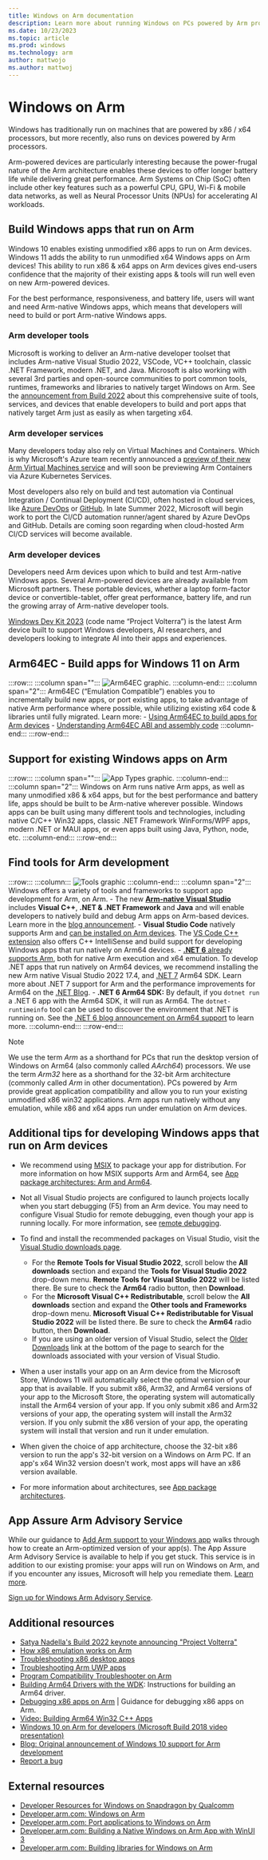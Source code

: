 ```yaml
---
title: Windows on Arm documentation
description: Learn more about running Windows on PCs powered by Arm processors. Find guidance on how to build Windows apps for Arm64 devices or iteratively update your existing Windows app to take advantage of Arm64 native capabilities.
ms.date: 10/23/2023
ms.topic: article
ms.prod: windows
ms.technology: arm
author: mattwojo
ms.author: mattwoj
---
```


# Windows on Arm

Windows has traditionally run on machines that are powered by x86 / x64 processors, but more recently, also runs on devices powered by Arm processors.

Arm-powered devices are particularly interesting because the power-frugal nature of the Arm architecture enables these devices to offer longer battery life while delivering great performance. Arm Systems on Chip (SoC) often include other key features such as a powerful CPU, GPU, Wi-Fi & mobile data networks, as well as Neural Processor Units (NPUs) for accelerating AI workloads.

## Build Windows apps that run on Arm

Windows 10 enables existing unmodified x86 apps to run on Arm devices. Windows 11 adds the ability to run unmodified x64 Windows apps on Arm devices! This ability to run x86 & x64 apps on Arm devices gives end-users confidence that the majority of their existing apps & tools will run well even on new Arm-powered devices.

For the best performance, responsiveness, and battery life, users will want and need Arm-native Windows apps, which means that developers will need to build or port Arm-native Windows apps.

### Arm developer tools

Microsoft is working to deliver an Arm-native developer toolset that includes Arm-native Visual Studio 2022, VSCode, VC++ toolchain, classic .NET Framework, modern .NET, and Java. Microsoft is also working with several 3rd parties and open-source communities to port common tools, runtimes, frameworks and libraries to natively target Windows on Arm. See the [announcement from Build 2022](https://blogs.windows.com/windowsdeveloper/2022/05/24/create-next-generation-experiences-at-scale-with-windows/) about this comprehensive suite of tools, services, and devices that enable developers to build and port apps that natively target Arm just as easily as when targeting x64.

### Arm developer services

Many developers today also rely on Virtual Machines and Containers. Which is why Microsoft's Azure team recently announced a [preview of their new Arm Virtual Machines service](https://azure.microsoft.com/blog/now-in-preview-azure-virtual-machines-with-ampere-altra-armbased-processors/) and will soon be previewing Arm Containers via Azure Kubernetes Services.

Most developers also rely on build and test automation via Continual Integration / Continual Deployment (CI/CD), often hosted in cloud services, like [Azure DevOps](/azure/architecture/example-scenario/apps/devops-dotnet-webapp) or [GitHub](https://resources.github.com/ci-cd/). In late Summer 2022, Microsoft will begin work to port the CI/CD automation runner/agent shared by Azure DevOps and GitHub. Details are coming soon regarding when cloud-hosted Arm CI/CD services will become available.

### Arm developer devices

Developers need Arm devices upon which to build and test Arm-native Windows apps. Several Arm-powered devices are already available from Microsoft partners. These portable devices, whether a laptop form-factor device or convertible-tablet, offer great performance, battery life, and run the growing array of Arm-native developer tools.

[Windows Dev Kit 2023](./dev-kit/index.md) (code name “Project Volterra”) is the latest Arm device built to support Windows developers, AI researchers, and developers looking to integrate AI into their apps and experiences.

## Arm64EC - Build apps for Windows 11 on Arm

:::row:::
    :::column span="":::
       ![Arm64EC graphic.](./images/arm64ec.png)
    :::column-end:::
    :::column span="2":::
        Arm64EC (“Emulation Compatible”) enables you to incrementally build new apps, or port existing apps, to take advantage of native Arm performance where possible, while utilizing existing x64 code & libraries until fully migrated. Learn more:
        - [Using Arm64EC to build apps for Arm devices](./arm64ec.md)
        - [Understanding Arm64EC ABI and assembly code](./arm64ec-abi.md)
    :::column-end:::
:::row-end:::

## Support for existing Windows apps on Arm

:::row:::
    :::column span="":::
       ![App Types graphic.](./images/app-types.png)
    :::column-end:::
    :::column span="2":::
        Windows on Arm runs native Arm apps, as well as many unmodified x86 & x64 apps, but for the best performance and battery life, apps should be built to be Arm-native wherever possible. Windows apps can be built using many different tools and technologies, including native C/C++ Win32 apps, classic .NET Framework WinForms/WPF apps, modern .NET or MAUI apps, or even apps built using Java, Python, node, etc.
    :::column-end:::
:::row-end:::

## Find tools for Arm development

:::row:::
    :::column:::
       ![Tools graphic](./images/arm-tools.png)
    :::column-end:::
    :::column span="2":::
        Windows offers a variety of tools and frameworks to support app development for Arm, on Arm.
        - The new **[Arm-native Visual Studio](/visualstudio/install/visual-studio-on-arm-devices)** includes **Visual C++**, **.NET & .NET Framework** and **Java** and will enable developers to natively build and debug Arm apps on Arm-based devices. Learn more in the [blog announcement](https://devblogs.microsoft.com/visualstudio/arm64-visual-studio/).
        - **Visual Studio Code** natively supports Arm and [can be installed on Arm devices](https://code.visualstudio.com/#alt-downloads). The [VS Code C++ extension](https://marketplace.visualstudio.com/items?itemName=ms-vscode.cpptools) also offers C++ IntelliSense and build support for developing Windows apps that run natively on Arm64 devices.
        - [**.NET 6** already supports Arm](/dotnet/core/whats-new/dotnet-6#arm64-support), both for native Arm execution and x64 emulation. To develop .NET apps that run natively on Arm64 devices, we recommend installing the new Arm native Visual Studio 2022 17.4, and [.NET 7](https://dotnet.microsoft.com/download/dotnet/7.0) Arm64 SDK. Learn more about .NET 7 support for Arm and the performance improvements for Arm64 on the [.NET Blog](https://devblogs.microsoft.com/dotnet/arm64-performance-improvements-in-dotnet-7/).
        - **.NET 6 Arm64 SDK:** By default, if you `dotnet run` a .NET 6 app with the Arm64 SDK, it will run as Arm64. The `dotnet-runtimeinfo` tool can be used to discover the environment that .NET is running on. See the [.NET 6 blog announcement on Arm64 support](https://devblogs.microsoft.com/dotnet/announcing-net-6/#windows-arm64) to learn more.
    :::column-end:::
:::row-end:::

> [!NOTE]
> We use the term *Arm* as a shorthand for PCs that run the desktop version of Windows on Arm64 (also commonly called *AArch64*) processors.  We use the term *Arm32* here as a shorthand for the 32-bit Arm architecture (commonly called *Arm* in other documentation). PCs powered by Arm provide great application compatibility and allow you to run your existing unmodified x86 win32 applications. Arm apps run natively without any emulation, while x86 and x64 apps run under emulation on Arm devices.

## Additional tips for developing Windows apps that run on Arm devices

- We recommend using [MSIX](/windows/msix/overview/) to package your app for distribution. For more information on how MSIX supports Arm and Arm64, see [App package architectures: Arm and Arm64](/windows/msix/package/device-architecture#arm-and-arm64).

- Not all Visual Studio projects are configured to launch projects locally when you start debugging (F5) from an Arm device. You may need to configure Visual Studio for remote debugging, even though your app is running locally. For more information, see [remote debugging](/visualstudio/debugger/remote-debugging).

- To find and install the recommended packages on Visual Studio, visit the [Visual Studio downloads page](https://visualstudio.microsoft.com/downloads/).
  - For the **Remote Tools for Visual Studio 2022**, scroll below the **All downloads** section and expand the **Tools for Visual Studio 2022** drop-down menu. **Remote Tools for Visual Studio 2022** will be listed there. Be sure to check the **Arm64** radio button, then **Download**.
  - For the **Microsoft Visual C++ Redistributable**, scroll below the **All downloads** section and expand the **Other tools and Frameworks** drop-down menu. **Microsoft Visual C++ Redistributable for Visual Studio 2022** will be listed there. Be sure to check the **Arm64** radio button, then **Download**.
  - If you are using an older version of Visual Studio, select the [Older Downloads](https://visualstudio.microsoft.com/vs/older-downloads/) link at the bottom of the page to search for the downloads associated with your version of Visual Studio.

- When a user installs your app on an Arm device from the Microsoft Store, Windows 11 will automatically select the optimal version of your app that is available. If you submit x86, Arm32, and Arm64 versions of your app to the Microsoft Store, the operating system will automatically install the Arm64 version of your app. If you only submit x86 and Arm32 versions of your app, the operating system will install the Arm32 version. If you only submit the x86 version of your app, the operating system will install that version and run it under emulation.
- When given the choice of app architecture, choose the 32-bit x86 version to run the app's 32-bit version on a Windows on Arm PC. If an app's x64 Win32 version doesn't work, most apps will have an x86 version available.
- For more information about architectures, see [App package architectures](/windows/msix/package/device-architecture).

## App Assure Arm Advisory Service

While our guidance to [Add Arm support to your Windows app](add-arm-support.md) walks through how to create an Arm-optimized version of your app(s). The App Assure Arm Advisory Service is available to help if you get stuck. This service is in addition to our existing promise: your apps will run on Windows on Arm, and if you encounter any issues, Microsoft will help you remediate them. [Learn more](https://blogs.windows.com/windowsdeveloper/2023/10/16/windows-launching-arm-advisory-service-for-developers/).

[Sign up for Windows Arm Advisory Service](https://forms.office.com/Pages/ResponsePage.aspx?id=v4j5cvGGr0GRqy180BHbR0hAZezl6y5Om22d_0SBAstUOU9OSlBDQ0dBNkUwTU0ySlNZRklSMFJMViQlQCN0PWcu).

## Additional resources

- [Satya Nadella's Build 2022 keynote announcing "Project Volterra"](https://youtu.be/BmGiJDeIiY0?t=63)
- [How x86 emulation works on Arm](./apps-on-arm-x86-emulation.md)
- [Troubleshooting x86 desktop apps](./apps-on-arm-troubleshooting-x86.md)
- [Troubleshooting Arm UWP apps](./apps-on-arm-troubleshooting-arm32.md)
- [Program Compatibility Troubleshooter on Arm](./apps-on-arm-program-compat-troubleshooter.md)
- [Building Arm64 Drivers with the WDK](/windows-hardware/drivers/develop/building-arm64-drivers): Instructions for building an Arm64 driver.
- [Debugging x86 apps on Arm](/windows-hardware/drivers/debugger/debugging-arm64) | Guidance for debugging x86 apps on Arm.
- [Video: Building Arm64 Win32 C++ Apps](https://www.youtube.com/watch?v=OZtVBDeVqCE)
- [Windows 10 on Arm for developers (Microsoft Build 2018 video presentation)](/events/build-2018/brk2438)
- [Blog: Original announcement of Windows 10 support for Arm development](https://blogs.windows.com/windowsdeveloper/2018/11/15/official-support-for-windows-10-on-arm-development/)
- [Report a bug](mailto:woafeedback@microsoft.com)

## External resources

- [Developer Resources for Windows on Snapdragon by Qualcomm](https://www.qualcomm.com/developer/windows-on-snapdragon#overview)
- [Developer.arm.com: Windows on Arm](https://developer.arm.com/solutions/os/windows-on-arm)
- [Developer.arm.com: Port applications to Windows on Arm](https://developer.arm.com/documentation/102341/0400/Overview)
- [Developer.arm.com: Building a Native Windows on Arm App with WinUI 3](https://developer.arm.com/documentation/102767/0100/)
- [Developer.arm.com: Building libraries for Windows on Arm](https://developer.arm.com/documentation/102528/)
